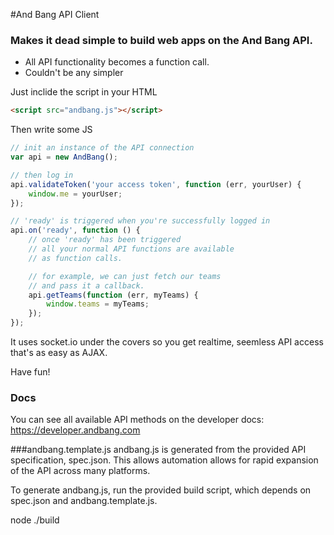 #And Bang API Client
### Makes it dead simple to build web apps on the And Bang API. 

- All API functionality becomes a function call.
- Couldn't be any simpler

Just inclide the script in your HTML
```html
<script src="andbang.js"></script>
```

Then write some JS

```js
// init an instance of the API connection
var api = new AndBang();

// then log in
api.validateToken('your access token', function (err, yourUser) {
    window.me = yourUser;
});

// 'ready' is triggered when you're successfully logged in
api.on('ready', function () {
    // once 'ready' has been triggered 
    // all your normal API functions are available
    // as function calls.

    // for example, we can just fetch our teams
    // and pass it a callback.
    api.getTeams(function (err, myTeams) {
        window.teams = myTeams;
    });
});
```

It uses socket.io under the covers so you get realtime, seemless API access that's as easy as AJAX.

Have fun!

### Docs
You can see all available API methods on the developer docs: https://developer.andbang.com

###andbang.template.js
andbang.js is generated from the provided API specification, spec.json. This
allows automation allows for rapid expansion of the API across many platforms.

To generate andbang.js, run the provided build script, which depends on spec.json
and andbang.template.js.

node ./build
